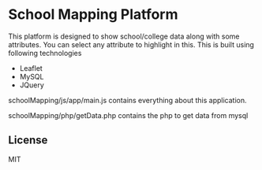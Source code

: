 # School Mapping Platform

This platform is designed to show school/college data along with some attributes. You can select any attribute to highlight in this. This is built using following technologies
  - Leaflet
  - MySQL
  - JQuery

schoolMapping/js/app/main.js contains everything about this application.

schoolMapping/php/getData.php contains the php to get data from mysql

License
----

MIT
